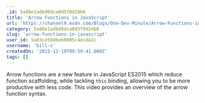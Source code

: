 ```yaml
---
_id: 5a88e1adbd6dca0d5f0d24b6
title: 'Arrow Functions in JavaScript'
url: 'https://channel9.msdn.com/Blogs/One-Dev-Minute/Arrow-Functions-in-JavaScript'
category: 5a88e1adbd6dca0d5f0d24b6
slug: 'arrow-functions-in-javascript'
user_id: 5a83ce59d6eb0005c4ecda2c
username: 'bill-s'
createdOn: '2015-12-19T09:59:41.000Z'
tags: []
---
```


Arrow functions are a new feature in JavaScript ES2015 which reduce function scaffolding, while tackling `this` binding, allowing you to be more productive with less code. This video provides an overview of the arrow function syntax.
